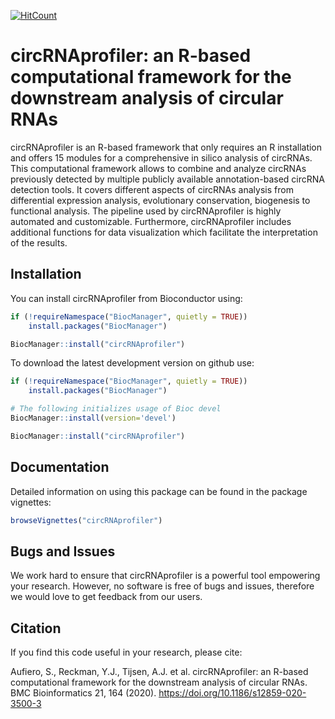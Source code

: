 
<!-- README.md is generated from README.Rmd. Please edit that file -->

[![HitCount](http://hits.dwyl.io/Aufiero/circRNAprofiler.svg)](http://hits.dwyl.io/Aufiero/circRNAprofiler)

# circRNAprofiler: an R-based computational framework for the downstream analysis of circular RNAs

circRNAprofiler is an R-based framework that only requires an R
installation and offers 15 modules for a comprehensive in silico
analysis of circRNAs. This computational framework allows to combine and
analyze circRNAs previously detected by multiple publicly available
annotation-based circRNA detection tools. It covers different aspects of
circRNAs analysis from differential expression analysis, evolutionary
conservation, biogenesis to functional analysis. The pipeline used by
circRNAprofiler is highly automated and customizable. Furthermore,
circRNAprofiler includes additional functions for data visualization
which facilitate the interpretation of the results.

## Installation

You can install circRNAprofiler from Bioconductor using:

``` r
if (!requireNamespace("BiocManager", quietly = TRUE))
    install.packages("BiocManager")

BiocManager::install("circRNAprofiler")
```

To download the latest development version on github use:

``` r
if (!requireNamespace("BiocManager", quietly = TRUE))
    install.packages("BiocManager")

# The following initializes usage of Bioc devel
BiocManager::install(version='devel')

BiocManager::install("circRNAprofiler")
```

## Documentation

Detailed information on using this package can be found in the package
vignettes:

``` r
browseVignettes("circRNAprofiler")
```

## Bugs and Issues

We work hard to ensure that circRNAprofiler is a powerful tool
empowering your research. However, no software is free of bugs and
issues, therefore we would love to get feedback from our users.

## Citation

If you find this code useful in your research, please cite:

Aufiero, S., Reckman, Y.J., Tijsen, A.J. et al. circRNAprofiler: an
R-based computational framework for the downstream analysis of circular
RNAs. BMC Bioinformatics 21, 164 (2020).
<https://doi.org/10.1186/s12859-020-3500-3>

